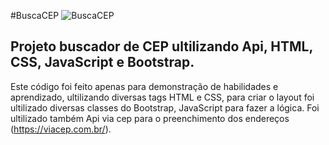 
#BuscaCEP
![BuscaCEP](https://user-images.githubusercontent.com/87495655/174192613-6a36a631-f018-478f-98ce-d7be167c9ce3.png)


## Projeto buscador de CEP ultilizando Api, HTML, CSS, JavaScript e Bootstrap.
Este código foi feito apenas para demonstração de habilidades e aprendizado, ultilizando diversas tags HTML e CSS, para criar o layout foi ultilizado diversas classes do Bootstrap,  JavaScript para fazer a lógica.
Foi ultilizado também Api via cep para o preenchimento dos endereços (https://viacep.com.br/).
